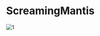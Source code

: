 # ScreamingMantis
![1](https://user-images.githubusercontent.com/38335668/41955713-7f7b1d96-7a24-11e8-8a50-6076d7f878b9.jpg)

